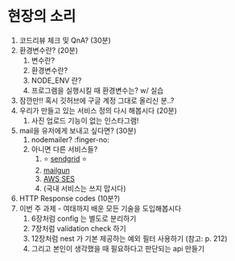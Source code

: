 # 현장의 소리

1. 코드리뷰 체크 및 QnA? (30분)
2. 환경변수란? (20분)
    1. 변수란?
    2. 환경변수란?
    3. NODE_ENV 란?
    4. 프로그램을 실행시킬 때 환경변수는? w/ 실습
3. 잠깐만!! 혹시 깃허브에 구글 계정 그대로 올리신 분..?
4. 우리가 만들고 있는 서비스 정의 다시 해봅시다 (20분)
    1. 사진 업로드 기능이 없는 인스타그램!
5. mail을 유저에게 보내고 싶다면? (30분)
    1. nodemailer? :finger-no:
    2. 아니면 다른 서비스들?
        1. ⭐ [sendgrid](https://sendgrid.com/) ⭐
        2. [mailgun](https://www.mailgun.com/)
        3. [AWS SES](https://aws.amazon.com/ko/ses/)
        4. (국내 서비스는 쓰지 맙시다)
6. HTTP Response codes (10분?)
7. 이번 주 과제 - 여태까지 배운 모든 기술을 도입해봅시다
    1. 6장처럼 config 는 별도로 분리하기
    2. 7장처럼 validation check 하기
    3. 12장처럼 nest 가 기본 제공하는 예외 필터 사용하기 (참고: p. 212)
    4. 그리고 본인이 생각했을 때 필요하다고 판단되는 api 만들기
